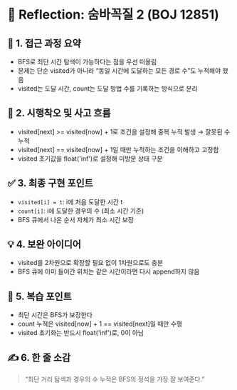 # 💬 Reflection: 숨바꼭질 2 (BOJ 12851)

## 🧠 1. 접근 과정 요약

- BFS로 최단 시간 탐색이 가능하다는 점을 우선 떠올림
- 문제는 단순 visited가 아니라 “동일 시간에 도달하는 모든 경로 수”도 누적해야 했음
- visited는 도달 시간, count는 도달 방법 수를 기록하는 방식으로 분리

## 🔄 2. 시행착오 및 사고 흐름

- visited[next] >= visited[now] + 1로 조건을 설정해 중복 누적 발생 → 잘못된 수 누적
- visited[next] == visited[now] + 1일 때만 누적하는 조건을 이해하고 고정함
- visited 초기값을 float('inf')로 설정해 미방문 상태 구분

## ✅ 3. 최종 구현 포인트

- `visited[i] = t`: i에 처음 도달한 시간 t
- `count[i]`: i에 도달한 경우의 수 (최소 시간 기준)
- BFS 큐에서 나온 순서 자체가 최소 시간 보장

## 💡 4. 보완 아이디어

- visited를 2차원으로 확장할 필요 없이 1차원으로도 충분
- BFS 큐에 이미 들어간 위치는 같은 시간이라면 다시 append하지 않음

## 🔁 5. 복습 포인트

- 최단 시간은 BFS가 보장한다
- count 누적은 visited[now] + 1 == visited[next]일 때만 수행
- visited 초기화는 반드시 float('inf')로, 0이 아님

## ✍️ 6. 한 줄 소감

> “최단 거리 탐색과 경우의 수 누적은 BFS의 정석을 가장 잘 보여준다.”
